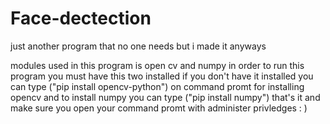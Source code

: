 # Face-dectection
just another program that no one needs but i made it anyways

modules used in this program is open cv and numpy in order to run this program you must have this two installed if you don't have it installed you can type ("pip install opencv-python") on command promt for installing opencv and to install numpy you can type ("pip install numpy") that's it and make sure you open your command promt with administer privledges : )

